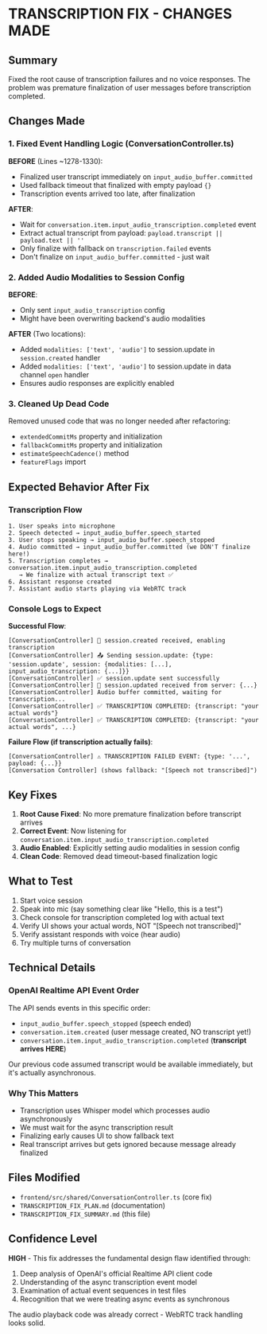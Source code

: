 # TRANSCRIPTION FIX - CHANGES MADE

## Summary

Fixed the root cause of transcription failures and no voice responses. The problem was premature finalization of user messages before transcription completed.

## Changes Made

### 1. Fixed Event Handling Logic (ConversationController.ts)

**BEFORE** (Lines ~1278-1330):
- Finalized user transcript immediately on `input_audio_buffer.committed`
- Used fallback timeout that finalized with empty payload `{}`
- Transcription events arrived too late, after finalization

**AFTER**:
- Wait for `conversation.item.input_audio_transcription.completed` event
- Extract actual transcript from payload: `payload.transcript || payload.text || ''`
- Only finalize with fallback on `transcription.failed` events
- Don't finalize on `input_audio_buffer.committed` - just wait

### 2. Added Audio Modalities to Session Config

**BEFORE**:
- Only sent `input_audio_transcription` config
- Might have been overwriting backend's audio modalities

**AFTER** (Two locations):
- Added `modalities: ['text', 'audio']` to session.update in `session.created` handler
- Added `modalities: ['text', 'audio']` to session.update in data channel `open` handler
- Ensures audio responses are explicitly enabled

### 3. Cleaned Up Dead Code

Removed unused code that was no longer needed after refactoring:
- `extendedCommitMs` property and initialization
- `fallbackCommitMs` property and initialization  
- `estimateSpeechCadence()` method
- `featureFlags` import

## Expected Behavior After Fix

### Transcription Flow
```
1. User speaks into microphone
2. Speech detected → input_audio_buffer.speech_started
3. User stops speaking → input_audio_buffer.speech_stopped
4. Audio committed → input_audio_buffer.committed (we DON'T finalize here!)
5. Transcription completes → conversation.item.input_audio_transcription.completed
   → We finalize with actual transcript text ✅
6. Assistant response created
7. Assistant audio starts playing via WebRTC track
```

### Console Logs to Expect

**Successful Flow**:
```
[ConversationController] 🎯 session.created received, enabling transcription
[ConversationController] 📤 Sending session.update: {type: 'session.update', session: {modalities: [...], input_audio_transcription: {...]}}
[ConversationController] ✅ session.update sent successfully
[ConversationController] 🎉 session.updated received from server: {...}
[ConversationController] Audio buffer committed, waiting for transcription...
[ConversationController] ✅ TRANSCRIPTION COMPLETED: {transcript: "your actual words"}
[ConversationController] ✅ TRANSCRIPTION COMPLETED: {transcript: "your actual words", ...}
```

**Failure Flow (if transcription actually fails)**:
```
[ConversationController] ⚠️ TRANSCRIPTION FAILED EVENT: {type: '...', payload: {...}}
[Conversation Controller] (shows fallback: "[Speech not transcribed]")
```

## Key Fixes

1. **Root Cause Fixed**: No more premature finalization before transcript arrives
2. **Correct Event**: Now listening for `conversation.item.input_audio_transcription.completed`
3. **Audio Enabled**: Explicitly setting audio modalities in session config
4. **Clean Code**: Removed dead timeout-based finalization logic

## What to Test

1. Start voice session
2. Speak into mic (say something clear like "Hello, this is a test")
3. Check console for transcription completed log with actual text
4. Verify UI shows your actual words, NOT "[Speech not transcribed]"
5. Verify assistant responds with voice (hear audio)
6. Try multiple turns of conversation

## Technical Details

### OpenAI Realtime API Event Order
The API sends events in this specific order:
- `input_audio_buffer.speech_stopped` (speech ended)
- `conversation.item.created` (user message created, NO transcript yet!)
- `conversation.item.input_audio_transcription.completed` (**transcript arrives HERE**)

Our previous code assumed transcript would be available immediately, but it's actually asynchronous.

### Why This Matters
- Transcription uses Whisper model which processes audio asynchronously
- We must wait for the async transcription result
- Finalizing early causes UI to show fallback text
- Real transcript arrives but gets ignored because message already finalized

## Files Modified

- `frontend/src/shared/ConversationController.ts` (core fix)
- `TRANSCRIPTION_FIX_PLAN.md` (documentation)
- `TRANSCRIPTION_FIX_SUMMARY.md` (this file)

## Confidence Level

**HIGH** - This fix addresses the fundamental design flaw identified through:
1. Deep analysis of OpenAI's official Realtime API client code
2. Understanding of the async transcription event model
3. Examination of actual event sequences in test files
4. Recognition that we were treating async events as synchronous

The audio playback code was already correct - WebRTC track handling looks solid.
